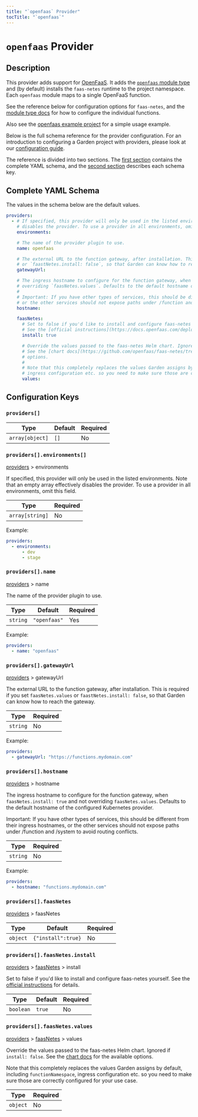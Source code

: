 ```yaml
---
title: "`openfaas` Provider"
tocTitle: "`openfaas`"
---
```


# `openfaas` Provider

## Description

This provider adds support for [OpenFaaS](https://www.openfaas.com/). It adds the [`openfaas` module type](https://docs.garden.io/reference/module-types/openfaas) and (by default) installs the `faas-netes` runtime to the project namespace. Each `openfaas` module maps to a single OpenFaaS function.

See the reference below for configuration options for `faas-netes`, and the [module type docs](https://docs.garden.io/reference/module-types/openfaas) for how to configure the individual functions.

Also see the [openfaas example project](https://github.com/garden-io/garden/tree/v0.11.11/examples/openfaas) for a simple usage example.

Below is the full schema reference for the provider configuration. For an introduction to configuring a Garden project with providers, please look at our [configuration guide](../../guides/configuration-files.md).

The reference is divided into two sections. The [first section](#complete-yaml-schema) contains the complete YAML schema, and the [second section](#configuration-keys) describes each schema key.

## Complete YAML Schema

The values in the schema below are the default values.

```yaml
providers:
  - # If specified, this provider will only be used in the listed environments. Note that an empty array effectively
    # disables the provider. To use a provider in all environments, omit this field.
    environments:

    # The name of the provider plugin to use.
    name: openfaas

    # The external URL to the function gateway, after installation. This is required if you set `faasNetes.values`
    # or `faastNetes.install: false`, so that Garden can know how to reach the gateway.
    gatewayUrl:

    # The ingress hostname to configure for the function gateway, when `faasNetes.install: true` and not
    # overriding `faasNetes.values`. Defaults to the default hostname of the configured Kubernetes provider.
    #
    # Important: If you have other types of services, this should be different from their ingress hostnames,
    # or the other services should not expose paths under /function and /system to avoid routing conflicts.
    hostname:

    faasNetes:
      # Set to false if you'd like to install and configure faas-netes yourself.
      # See the [official instructions](https://docs.openfaas.com/deployment/kubernetes/) for details.
      install: true

      # Override the values passed to the faas-netes Helm chart. Ignored if `install: false`.
      # See the [chart docs](https://github.com/openfaas/faas-netes/tree/master/chart/openfaas) for the available
      # options.
      #
      # Note that this completely replaces the values Garden assigns by default, including `functionNamespace`,
      # ingress configuration etc. so you need to make sure those are correctly configured for your use case.
      values:
```
## Configuration Keys

### `providers[]`

| Type            | Default | Required |
| --------------- | ------- | -------- |
| `array[object]` | `[]`    | No       |

### `providers[].environments[]`

[providers](#providers) > environments

If specified, this provider will only be used in the listed environments. Note that an empty array effectively disables the provider. To use a provider in all environments, omit this field.

| Type            | Required |
| --------------- | -------- |
| `array[string]` | No       |

Example:

```yaml
providers:
  - environments:
      - dev
      - stage
```

### `providers[].name`

[providers](#providers) > name

The name of the provider plugin to use.

| Type     | Default      | Required |
| -------- | ------------ | -------- |
| `string` | `"openfaas"` | Yes      |

Example:

```yaml
providers:
  - name: "openfaas"
```

### `providers[].gatewayUrl`

[providers](#providers) > gatewayUrl

The external URL to the function gateway, after installation. This is required if you set `faasNetes.values`
or `faastNetes.install: false`, so that Garden can know how to reach the gateway.

| Type     | Required |
| -------- | -------- |
| `string` | No       |

Example:

```yaml
providers:
  - gatewayUrl: "https://functions.mydomain.com"
```

### `providers[].hostname`

[providers](#providers) > hostname

The ingress hostname to configure for the function gateway, when `faasNetes.install: true` and not
overriding `faasNetes.values`. Defaults to the default hostname of the configured Kubernetes provider.

Important: If you have other types of services, this should be different from their ingress hostnames,
or the other services should not expose paths under /function and /system to avoid routing conflicts.

| Type     | Required |
| -------- | -------- |
| `string` | No       |

Example:

```yaml
providers:
  - hostname: "functions.mydomain.com"
```

### `providers[].faasNetes`

[providers](#providers) > faasNetes

| Type     | Default            | Required |
| -------- | ------------------ | -------- |
| `object` | `{"install":true}` | No       |

### `providers[].faasNetes.install`

[providers](#providers) > [faasNetes](#providersfaasnetes) > install

Set to false if you'd like to install and configure faas-netes yourself.
See the [official instructions](https://docs.openfaas.com/deployment/kubernetes/) for details.

| Type      | Default | Required |
| --------- | ------- | -------- |
| `boolean` | `true`  | No       |

### `providers[].faasNetes.values`

[providers](#providers) > [faasNetes](#providersfaasnetes) > values

Override the values passed to the faas-netes Helm chart. Ignored if `install: false`.
See the [chart docs](https://github.com/openfaas/faas-netes/tree/master/chart/openfaas) for the available
options.

Note that this completely replaces the values Garden assigns by default, including `functionNamespace`,
ingress configuration etc. so you need to make sure those are correctly configured for your use case.

| Type     | Required |
| -------- | -------- |
| `object` | No       |

